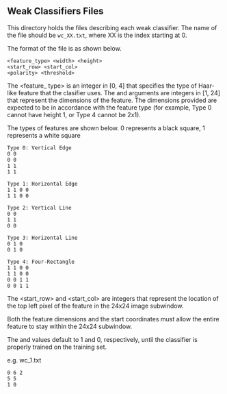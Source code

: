 ## Weak Classifiers Files
This directory holds the files describing each weak classifier. The name of the file should be `wc_XX.txt`, where XX is the index starting at 0.

The format of the file is as shown below.
```
<feature_type> <width> <height>
<start_row> <start_col>
<polarity> <threshold>
```

The <feature\_ type> is an integer in [0, 4] that specifies the type of Haar-like feature that the clasifier uses. The <width> and <height> arguments are integers in [1, 24] that represent the dimensions of the feature. The dimensions provided are expected to be in accordance with the feature type (for example, Type 0 cannot have height 1, or Type 4 cannot be 2x1).

The types of features are shown below. 0 represents a black square, 1 represents a white square

```
Type 0: Vertical Edge
0 0 
0 0 
1 1 
1 1 

Type 1: Horizontal Edge
1 1 0 0 
1 1 0 0 

Type 2: Vertical Line
0 0
1 1 
0 0 

Type 3: Horizontal Line
0 1 0 
0 1 0 

Type 4: Four-Rectangle
1 1 0 0
1 1 0 0
0 0 1 1 
0 0 1 1 

```

The <start\_row> and <start\_col> are integers that represent the location of the top left pixel of the feature in the 24x24 image subwindow.

Both the feature dimensions and the start coordinates must allow the entire feature to stay within the 24x24 subwindow.

The <polarity> and <threshold> values default to 1 and 0, respectively, until the classifier is properly trained on the training set. 

e.g. wc\_1.txt
```
0 6 2
5 5
1 0
```



